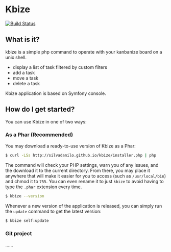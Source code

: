 Kbize
=====

[![Build Status](https://travis-ci.org/silvadanilo/kbize.svg?branch=master)](https://travis-ci.org/silvadanilo/kbize)

What is it?
-----------
kbize is a simple php command to operate with your kanbanize board on a unix shell.

- display a list of task filtered by custom filters
- add a task
- move a task
- delete a task

Kbize application is based on Symfony console.

How do I get started?
---------------------

You can use Kbize in one of two ways:

### As a Phar (Recommended)

You may download a ready-to-use version of Kbize as a Phar:

```sh
$ curl -LSs http://silvadanilo.github.io/kbize/installer.php | php
```

The command will check your PHP settings, warn you of any issues, and the download it to the current directory. From there, you may place it anywhere that will make it easier for you to access (such as `/usr/local/bin`) and chmod it to `755`. You can even rename it to just `kbize` to avoid having to type the `.phar` extension every time.

```sh
$ kbize --version
```

Whenever a new version of the application is released, you can simply run the `update` command to get the latest version:

```sh
$ kbize self:update
```
### Git project
......
